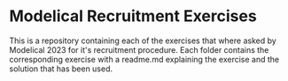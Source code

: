 # Modelical Recruitment Exercises
This is a repository containing each of the exercises that where asked by Modelical 2023 for it's recruitment procedure. Each folder contains the corresponding exercise with a readme.md explaining the exercise and the solution that has been used. 